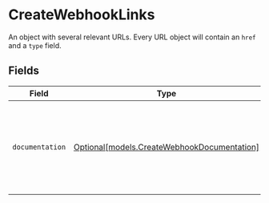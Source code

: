 # CreateWebhookLinks

An object with several relevant URLs. Every URL object will contain an `href` and a `type` field.


## Fields

| Field                                                                                      | Type                                                                                       | Required                                                                                   | Description                                                                                |
| ------------------------------------------------------------------------------------------ | ------------------------------------------------------------------------------------------ | ------------------------------------------------------------------------------------------ | ------------------------------------------------------------------------------------------ |
| `documentation`                                                                            | [Optional[models.CreateWebhookDocumentation]](../models/createwebhookdocumentation.md)     | :heavy_minus_sign:                                                                         | In v2 endpoints, URLs are commonly represented as objects with an `href` and `type` field. |